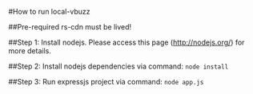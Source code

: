 #How to run local-vbuzz

##Pre-required
rs-cdn must be lived!

##Step 1:
Install nodejs. Please access this page (http://nodejs.org/) for more details.

##Step 2:
Install nodejs dependencies via command:
`node install`

##Step 3:
Run expressjs project via command:
`node app.js`